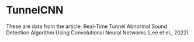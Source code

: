 # TunnelCNN

These are data from the article: Real-Time Tunnel Abnormal Sound Detection Algorithm Using Convolutional Neural Networks (Lee et el., 2022)
